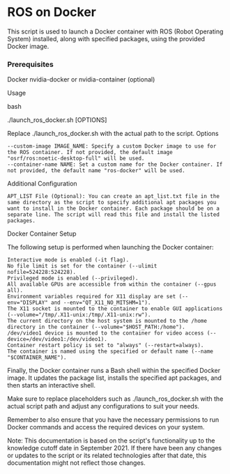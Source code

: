 # ROS on Docker 

This script is used to launch a Docker container with ROS (Robot Operating System) installed, along with specified packages, using the provided Docker image.
### Prerequisites

Docker 
nvidia-docker or nvidia-container (optional)


Usage

bash

./launch_ros_docker.sh [OPTIONS]

Replace ./launch_ros_docker.sh with the actual path to the script.
Options

    --custom-image IMAGE_NAME: Specify a custom Docker image to use for the ROS container. If not provided, the default image "osrf/ros:noetic-desktop-full" will be used.
    --container-name NAME: Set a custom name for the Docker container. If not provided, the default name "ros-docker" will be used.

Additional Configuration

    APT_LIST File (Optional): You can create an apt_list.txt file in the same directory as the script to specify additional apt packages you want to install in the Docker container. Each package should be on a separate line. The script will read this file and install the listed packages.

Docker Container Setup

The following setup is performed when launching the Docker container:

    Interactive mode is enabled (-it flag).
    No file limit is set for the container (--ulimit nofile=524228:524228).
    Privileged mode is enabled (--privileged).
    All available GPUs are accessible from within the container (--gpus all).
    Environment variables required for X11 display are set (--env="DISPLAY" and --env="QT_X11_NO_MITSHM=1").
    The X11 socket is mounted to the container to enable GUI applications (--volume="/tmp/.X11-unix:/tmp/.X11-unix:rw").
    The current directory on the host system is mounted to the /home directory in the container (--volume="$HOST_PATH:/home").
    /dev/video1 device is mounted to the container for video access (--device=/dev/video1:/dev/video1).
    Container restart policy is set to "always" (--restart=always).
    The container is named using the specified or default name (--name "$CONTAINER_NAME").

Finally, the Docker container runs a Bash shell within the specified Docker image. It updates the package list, installs the specified apt packages, and then starts an interactive shell.

Make sure to replace placeholders such as ./launch_ros_docker.sh with the actual script path and adjust any configurations to suit your needs.

Remember to also ensure that you have the necessary permissions to run Docker commands and access the required devices on your system.

Note: This documentation is based on the script's functionality up to the knowledge cutoff date in September 2021. If there have been any changes or updates to the script or its related technologies after that date, this documentation might not reflect those changes.
